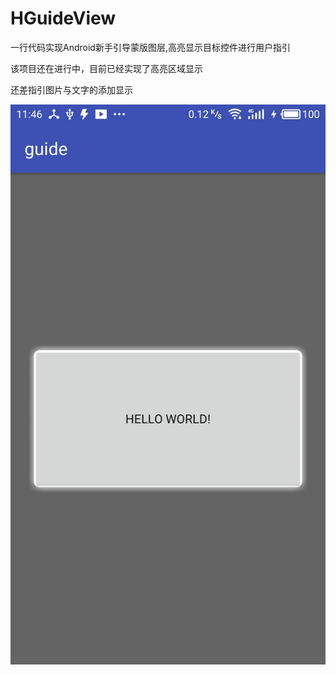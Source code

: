 
# HGuideView

一行代码实现Android新手引导蒙版图层,高亮显示目标控件进行用户指引

该项目还在进行中，目前已经实现了高亮区域显示

还差指引图片与文字的添加显示


![图](https://github.com/hansionit/Guide/blob/master/app/src/main/assets/20170613114823.jpg)
